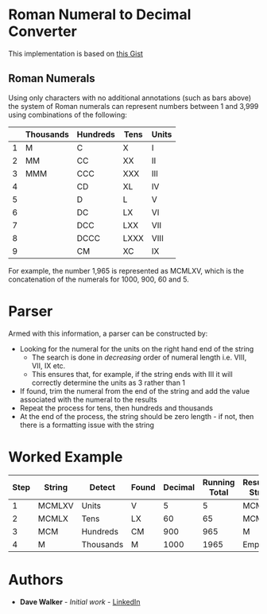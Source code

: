 # Roman Numeral to Decimal Converter

This implementation is based on [this Gist](https://gist.github.com/davewalker5/4dee6b24ff02928d46a88a974b401766)

## Roman Numerals

Using only characters with no additional annotations (such as bars above) the system of Roman numerals can represent numbers between 1 and 3,999 using combinations of the following:

| | Thousands | Hundreds | Tens | Units |
| --- | --- | --- | --- | --- |
| 1 | M | C | X | I |
| 2 | MM | CC | XX | II |
| 3 | MMM | CCC | XXX | III |
| 4 |  | CD | XL | IV |
| 5 |  | D | L | V |
| 6 |  | DC | LX | VI  |
| 7 |  | DCC | LXX | VII |
| 8 |  | DCCC | LXXX | VIII |
| 9 |  | CM | XC | IX |

For example, the number 1,965 is represented as MCMLXV, which is the concatenation of the numerals for 1000, 900, 60 and 5.

# Parser

Armed with this information, a parser can be constructed by:

* Looking for the numeral for the units on the right hand end of the string
  * The search is done in _decreasing_ order of numeral length i.e. VIII, VII,  IX etc.
  * This ensures that, for example, if the string ends with III it will correctly determine the units as 3 rather than 1
* If found, trim the numeral from the end of the string and add the value associated with the numeral to the results
* Repeat the process for tens, then hundreds and thousands
* At the end of the process, the string should be zero length - if not, then there is a formatting issue with the string

# Worked Example

| Step | String | Detect | Found | Decimal | Running Total | Resulting String  |
| --- | --- | --- | --- | --- | --- | --- |
| 1 | MCMLXV | Units | V | 5 | 5 | MCMLX |
| 2 | MCMLX | Tens | LX | 60 | 65 | MCM |
| 3 | MCM | Hundreds | CM | 900 | 965 | M |
| 4 | M | Thousands | M | 1000 | 1965 | Empty |

# Authors

- **Dave Walker** - *Initial work* - [LinkedIn](https://www.linkedin.com/in/davewalker5/)